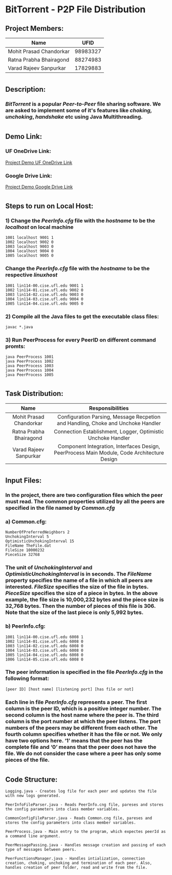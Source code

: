 # **BitTorrent - P2P File Distribution**

## **Project Members:**

| Name                    |   UFID   |
| ----------------------- | :------: |
| Mohit Prasad Chandorkar | 98983327 |
| Ratna Prabha Bhairagond | 88274983 |
| Varad Rajeev Sanpurkar  | 17829883 |

#

## **Description:**

### _BitTorrent_ is a popular _Peer-to-Peer_ file sharing software. We are asked to implement some of it's features like _choking, unchoking_, _handshake_ etc using Java Multithreading.

#

## **Demo Link:**

### UF OneDrive Link:

[Project Demo UF OneDrive Link](https://uflorida-my.sharepoint.com/:v:/g/personal/vsanpurkar_ufl_edu/EZXhO4lyMa5EgOnMTIGp1qABKyp3tbig84zsmA7iRfj6lw?e=89S5JD)

### Google Drive Link:

[Project Demo Google Drive Link](https://drive.google.com/file/d/1clXIL_Hq7TpxufPlgFsXJv819JfbXFQ7/view?usp=sharing)

#

## **Steps to run on Local Host:**

### 1) Change the _PeerInfo.cfg_ file with the _hostname_ to be the _localhost_ on local machine

    1001 localhost 9001 1
    1002 localhost 9002 0
    1003 localhost 9003 0
    1004 localhost 9004 0
    1005 localhost 9005 0

### Change the _PeerInfo.cfg_ file with the _hostname_ to be the respective _linuxhost_

    1001 lin114-00.cise.ufl.edu 9001 1
    1002 lin114-01.cise.ufl.edu 9002 0
    1003 lin114-02.cise.ufl.edu 9003 0
    1004 lin114-03.cise.ufl.edu 9004 0
    1005 lin114-04.cise.ufl.edu 9005 0

### 2) Compile all the Java files to get the executable class files:

    javac *.java

### 3) Run PeerProcess for every PeerID on different command promts:

    java PeerProcess 1001
    java PeerProcess 1002
    java PeerProcess 1003
    java PeerProcess 1004
    java PeerProcess 1005

#

## **Task Distribution:**

|          Name           |                                      Responsibilities                                       |
| :---------------------: | :-----------------------------------------------------------------------------------------: |
| Mohit Prasad Chandorkar |      Configuration Parsing, Message Recpetion and Handling, Choke and Unchoke Handler       |
| Ratna Prabha Bhairagond |                Connection Establishment, Logger, Optimistic Unchoke Handler                 |
| Varad Rajeev Sanpurkar  | Component Integration, Interfaces Design, PeerProcess Main Module, Code Architecture Design |

#

## **Input Files:**

### In the project, there are two configuration files which the peer must read. The common properties utilized by all the peers are specified in the file named by _Common.cfg_

### **a) Common.cfg:**

    NumberOfPreferredNeighbors 2
    UnchokingInterval 5
    OptimisticUnchokingInterval 15
    FileName TheFile.dat
    FileSize 10000232
    PieceSize 32768

### The unit of _UnchokingInterval_ and _OptimisticUnchokingInterval_ is in seconds. The _FileName_ property specifies the name of a file in which all peers are interested. _FileSize_ specifies the size of the file in bytes. _PieceSize_ specifies the size of a piece in bytes. In the above example, the file size is 10,000,232 bytes and the piece size is 32,768 bytes. Then the number of pieces of this file is 306. Note that the size of the last piece is only 5,992 bytes.

### **b) PeerInfo.cfg:**

    1001 lin114-00.cise.ufl.edu 6008 1
    1002 lin114-01.cise.ufl.edu 6008 0
    1003 lin114-02.cise.ufl.edu 6008 0
    1004 lin114-03.cise.ufl.edu 6008 0
    1005 lin114-04.cise.ufl.edu 6008 0
    1006 lin114-05.cise.ufl.edu 6008 0

### The peer information is specified in the file _PeerInfo.cfg_ in the following format:

    [peer ID] [host name] [listening port] [has file or not]

### Each line in file _PeerInfo.cfg_ represents a peer. The first column is the peer ID, which is a positive integer number. The second column is the host name where the peer is. The third column is the port number at which the peer listens. The port numbers of the peers may be different from each other. The fourth column specifies whether it has the file or not. We only have two options here. ‘1’ means that the peer has the complete file and ‘0’ means that the peer does not have the file. We do not consider the case where a peer has only some pieces of the file.

#

## **Code Structure:**

    Logging.java - Creates log file for each peer and updates the file with new logs generated.

    PeerInfoFileParser.java - Reads PeerInfo.cng file, pareses and stores the config parameters into class member variables.

    CommonConfigFileParser.java - Reads Common.cng file, pareses and stores the config parameters into class member variables.

    PeerProcess.java - Main entry to the program, which expectes peerId as a command line argument.

    PeerMessagePassing.java - Handles message creation and passing of each type of messages between peers.

    PeerFunctionsManager.java - Handles intialization, connection creation, choking, unchoking and termination of each peer. Also, handles creation of peer folder, read and write from the file.

#
